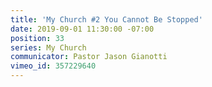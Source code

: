 ```yaml
---
title: 'My Church #2 You Cannot Be Stopped'
date: 2019-09-01 11:30:00 -07:00
position: 33
series: My Church
communicator: Pastor Jason Gianotti
vimeo_id: 357229640
---
```


